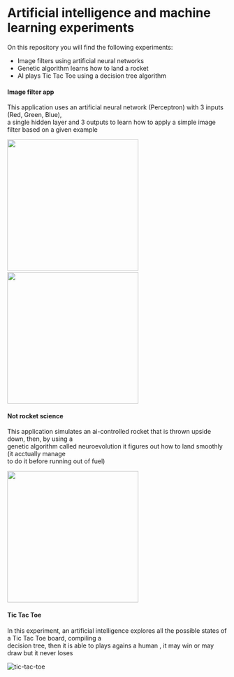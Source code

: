 # Artificial intelligence and machine learning experiments
 On this repository you will find the following experiments:
 - Image filters using artificial neural networks
 - Genetic algorithm learns how to land a rocket
 - AI plays Tic Tac Toe using a decision tree algorithm


#### Image filter app
This application uses an artificial neural network (Perceptron) with 3 inputs (Red, Green, Blue),  
a single hidden layer and 3 outputs to learn how to apply a simple image filter based on a given example  
  
<img height='300px' src= 'https://user-images.githubusercontent.com/5791055/59375438-f9afa680-8d02-11e9-9f7a-55dae2ad338a.gif'>
&nbsp;&nbsp;&nbsp;&nbsp;&nbsp;&nbsp;&nbsp;&nbsp;&nbsp;&nbsp;&nbsp;&nbsp;&nbsp;&nbsp;&nbsp;&nbsp;&nbsp;&nbsp;&nbsp
<img height='300px' src= 'https://user-images.githubusercontent.com/5791055/59378141-7f822080-8d08-11e9-8526-b936399fc380.gif'>

#### Not rocket science
This application simulates an ai-controlled rocket that is thrown upside down, then, by using a  
genetic algorithm called neuroevolution it figures out how to land smoothly (it acctually manage  
to do it before running out of fuel)  
  
<img height='300px' src= 'https://user-images.githubusercontent.com/5791055/59807121-a06be800-92ab-11e9-8cd0-995a19fde43f.gif'>


#### Tic Tac Toe
In this experiment, an artificial intelligence explores all the possible states of a Tic Tac Toe board, compiling a  
decision tree, then it is able to plays agains a human , it may win or may draw but it never loses  
  
![tic-tac-toe](https://user-images.githubusercontent.com/5791055/60117585-27e3ac00-972f-11e9-9e39-d8c889ba8b07.gif)
